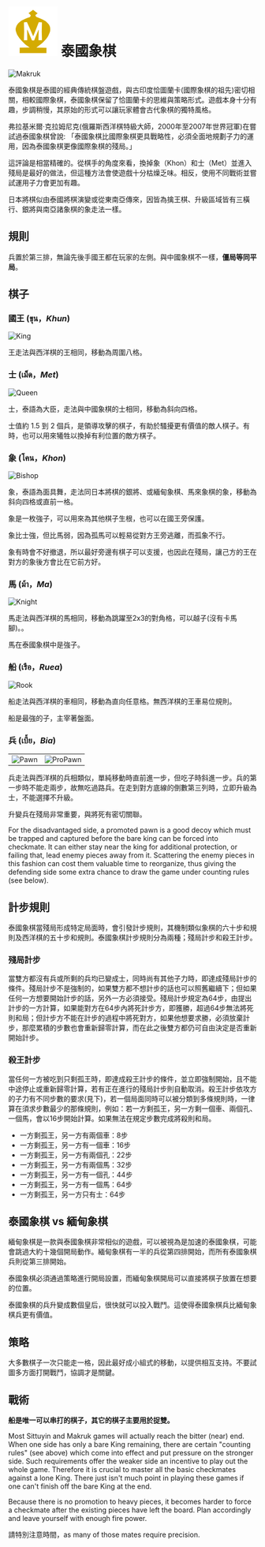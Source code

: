 # ![Makruk](https://github.com/gbtami/pychess-variants/blob/master/static/icons/makruk.svg) 泰國象棋
![Makruk](https://github.com/gbtami/pychess-variants/blob/master/static/images/MakrukGuide/Makruk.png?raw=true)

泰國象棋是泰國的經典傳統棋盤遊戲，與古印度恰圖蘭卡(國際象棋的祖先)密切相關，相較國際象棋，泰國象棋保留了恰圖蘭卡的思維與策略形式。遊戲本身十分有趣，步調稍慢，其原始的形式可以讓玩家體會古代象棋的獨特風格。

弗拉基米爾·克拉姆尼克(俄羅斯西洋棋特級大師，2000年至2007年世界冠軍)在嘗試過泰國象棋曾說:
「泰國象棋比國際象棋更具戰略性，必須全面地規劃子力的運用，因為泰國象棋更像國際象棋的殘局。」

這評論是相當精確的。從棋手的角度來看，換掉象（Khon）和士（Met）並進入殘局是最好的做法，但這種方法會使遊戲十分枯燥乏味。相反，使用不同戰術並嘗試運用子力會更加有趣。

日本將棋似由泰國將棋演變或從東南亞傳來，因皆為擒王棋、升級區域皆有三橫行、銀將與南亞諸象棋的象走法一樣。

## 規則

兵置於第三排，無論先後手國王都在玩家的左側。與中國象棋不一樣，**僵局等同平局**。

## 棋子

### 國王 (ขุน，*Khun*)

![King](https://github.com/gbtami/pychess-variants/blob/master/static/images/MakrukGuide/King.png?raw=true) 

王走法與西洋棋的王相同，移動為周圍八格。

### 士 (เม็ด，*Met*)

![Queen](https://github.com/gbtami/pychess-variants/blob/master/static/images/MakrukGuide/Queen.png?raw=true)

士，泰語為大臣，走法與中國象棋的士相同，移動為斜向四格。

士值約 1.5 到 2 個兵，是領導攻擊的棋子，有助於騷擾更有價值的敵人棋子。有時，也可以用來犧牲以換掉有利位置的敵方棋子。

### 象 (โคน，*Khon*)

![Bishop](https://github.com/gbtami/pychess-variants/blob/master/static/images/MakrukGuide/Bishop.png?raw=true)

象，泰語為面具舞，走法同日本將棋的銀將、或緬甸象棋、馬來象棋的象，移動為斜向四格或直前一格。

象是一枚強子，可以用來為其他棋子生根，也可以在國王旁保護。
 
象比士強，但比馬弱，因為孤馬可以輕易從對方王旁逃離，而孤象不行。
 
象有時會不好撤退，所以最好旁邊有棋子可以支援，也因此在殘局，讓己方的王在對方的象後方會比在它前方好。

### 馬 (ม้า，*Ma*)

 ![Knight](https://github.com/gbtami/pychess-variants/blob/master/static/images/MakrukGuide/Knight.png?raw=true)

馬走法與西洋棋的馬相同，移動為跳躍至2x3的對角格，可以越子(沒有卡馬腳)。。

馬在泰國象棋中是強子。

### 船 (เรือ，*Ruea*)

![Rook](https://github.com/gbtami/pychess-variants/blob/master/static/images/MakrukGuide/Rook.png?raw=true)

船走法與西洋棋的車相同，移動為直向任意格。無西洋棋的王車易位規則。

船是最強的子，主宰著盤面。

### 兵 (เบี้ย，*Bia*)

|   |   |
--- | ---
![Pawn](https://github.com/gbtami/pychess-variants/blob/master/static/images/MakrukGuide/Pawn.png?raw=true) | ![ProPawn](https://github.com/gbtami/pychess-variants/blob/master/static/images/MakrukGuide/ProPawn.png?raw=true)

兵走法與西洋棋的兵相類似，單純移動時直前進一步，但吃子時斜進一步。兵的第一步時不能走兩步，故無吃過路兵。在走到對方底線的倒數第三列時，立即升級為士，不能選擇不升級。

升變兵在殘局非常重要，與將死有密切關聯。
 
For the disadvantaged side, a promoted pawn is a good decoy which must be trapped and captured before the bare king can be forced into checkmate. It can either stay near the king for additional protection, or failing that, lead enemy pieces away from it. Scattering the enemy pieces in this fashion can cost them valuable time to reorganize, thus giving the defending side some extra chance to draw the game under counting rules (see below).

## 計步規則

泰國象棋當殘局形成特定局面時，會引發計步規則，其機制類似象棋的六十步和規則及西洋棋的五十步和規則。泰國象棋計步規則分為兩種；殘局計步和殺王計步。


### 殘局計步

當雙方都沒有兵或所剩的兵均已變成士，同時尚有其他子力時，即達成殘局計步的條件。殘局計步不是強制的，如果雙方都不想計步的話也可以照舊繼續下；但如果任何一方想要開始計步的話，另外一方必須接受。殘局計步規定為64步，由提出計步的一方計算，如果能對方在64步內將死計步方，即獲勝，超過64步無法將死則和局；但計步方不能在計步的過程中將死對方，如果他想要求勝，必須放棄計步，那麼累積的步數也會重新歸零計算，而在此之後雙方都仍可自由決定是否重新開始計步。

### 殺王計步

當任何一方被吃到只剩孤王時，即達成殺王計步的條件，並立即強制開始，且不能中途停止或重新歸零計算，若有正在進行的殘局計步則自動取消。殺王計步依攻方的子力有不同步數的要求(見下)，若一個局面同時可以被分類到多條規則時，一律算在須求步數最少的那條規則，例如：若一方剩孤王，另一方剩一個車、兩個孔、一個馬，會以16步開始計算。如果無法在規定步數完成將殺則和局。
* 一方剩孤王，另一方有兩個車：8步
* 一方剩孤王，另一方有一個車：16步
* 一方剩孤王，另一方有兩個孔：22步
* 一方剩孤王，另一方有兩個馬：32步
* 一方剩孤王，另一方有一個孔：44步
* 一方剩孤王，另一方有一個馬：64步
* 一方剩孤王，另一方只有士：64步

## 泰國象棋 vs 緬甸象棋

緬甸象棋是一款與泰國象棋非常相似的遊戲，可以被視為是加速的泰國象棋，可能會跳過大約十幾個開局動作。緬甸象棋有一半的兵從第四排開始，而所有泰國象棋兵則從第三排開始。
 
泰國象棋必須通過策略進行開局設置，而緬甸象棋開局可以直接將棋子放置在想要的位置。
 
泰國象棋的兵升變成數個皇后，很快就可以投入戰鬥。這使得泰國象棋兵比緬甸象棋兵更有價值。

## 策略

大多數棋子一次只能走一格，因此最好成小組式的移動，以提供相互支持。不要試圖多方面打開戰鬥，協調才是關鍵。

## 戰術
 
**船是唯一可以串打的棋子，其它的棋子主要用於捉雙。**

Most Sittuyin and Makruk games will actually reach the bitter (near) end.
When one side has only a bare King remaining, there are certain "counting rules" (see above) which come into effect and put pressure on the stronger side. Such requirements offer the weaker side an incentive to play out the whole game. Therefore it is crucial to master all the basic checkmates against a lone King. There just isn't much point in playing these games if one can't finish off the bare King at the end.
 
Because there is no promotion to heavy pieces, it becomes harder to force a checkmate after the existing pieces have left the board. Plan accordingly and leave yourself with enough fire power.
 
請特別注意時間，as many of those mates require precision.
 

